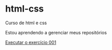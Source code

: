 # html-css
 Curso de html e css

 Estou aprendendo a gerenciar meus repositórios

<a href= "https://valeriabeltrame.github.io/html-css/exercicios/ex001/index.html"> Executar o exercício 001